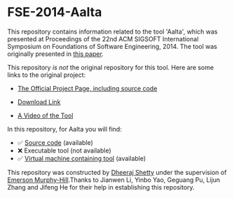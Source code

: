 # FSE-2014-Aalta
This repository contains information related to the tool 'Aalta', which was presented at Proceedings of the 22nd ACM SIGSOFT International Symposium on Foundations of Software Engineering, 2014. The tool was originally presented in [this paper](http://dl.acm.org/citation.cfm?id=2661669).

This repository _is not_ the original repository for this tool. Here are some links to the original project:

* [The Official Project Page, including source code](http://lab205.org/aalta/)

* [Download Link](http://lab205.org/aalta/data/Aalta_v2.0.zip)

* [A Video of the Tool](http://lab205.org/aalta/data/aalta.mpg)

In this repository, for Aalta you will find:

* :white_check_mark: [Source code](https://github.com/SoftwareEngineeringToolDemos/FSE-2014-Aalta/tree/master/) (available)
* :x: Executable tool (not available)
* :white_check_mark: [Virtual machine containing tool](http://go.ncsu.edu/SE-tool-VMs) (available)

This repository was constructed by [Dheeraj Shetty](https://github.com/DheerajSShetty) under the supervision of [Emerson Murphy-Hill](https://github.com/CaptainEmerson).Thanks to Jianwen Li, Yinbo Yao, Geguang Pu, Lijun Zhang and Jifeng He for their help in establishing this repository.
